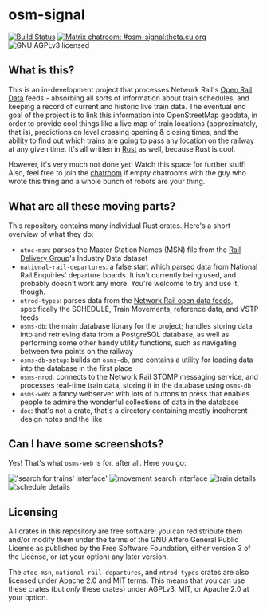 osm-signal
==========

[![Build Status](https://travis-ci.org/eeeeeta/osm-signal.svg?branch=master)](https://travis-ci.org/eeeeeta/osm-signal)
[![Matrix chatroom: #osm-signal:theta.eu.org](https://img.shields.io/badge/matrix%20chat-%23osm--signal%3Atheta.eu.org-blue.svg)](https://matrix.to/#/#osm-signal:theta.eu.org)
![GNU AGPLv3 licensed](https://www.gnu.org/graphics/agplv3-155x51.png)

## What is this?

This is an in-development project that processes Network Rail's [Open Rail Data](https://wiki.openraildata.com/index.php/Main_Page)
feeds - absorbing all sorts of information about train schedules, and keeping a record of current and historic live train data.
The eventual end goal of the project is to link this information into OpenStreetMap geodata, in order to provide cool things like
a live map of train locations (approximately, that is), predictions on level crossing opening & closing times, and the ability
to find out which trains are going to pass any location on the railway at any given time. It's all written in
[Rust](https://www.rust-lang.org/en-US/) as well, because Rust is cool.

However, it's very much not done yet! Watch this space for further stuff! Also, feel free to join the [chatroom](https://matrix.to/#/#osm-signal:theta.eu.org)
if empty chatrooms with the guy who wrote this thing and a whole bunch of robots are your thing.

## What are all these moving parts?

This repository contains many individual Rust crates. Here's a short overview of what they do:

- `atoc-msn`: parses the Master Station Names (MSN) file from the [Rail Delivery Group](http://data.atoc.org)'s Industry Data dataset
- `national-rail-departures`: a false start which parsed data from National Rail Enquiries' departure boards. It isn't currently
  being used, and probably doesn't work any more. You're welcome to try and use it, though.
- `ntrod-types`: parses data from the [Network Rail open data feeds](https://wiki.openraildata.com/index.php/About_the_Network_Rail_feeds),
  specifically the SCHEDULE, Train Movements, reference data, and VSTP feeds
- `osms-db`: the main database library for the project; handles storing data into and retrieving data from a PostgreSQL database, as
  well as performing some other handy utility functions, such as navigating between two points on the railway
- `osms-db-setup`: builds on `osms-db`, and contains a utility for loading data into the database in the first place
- `osms-nrod`: connects to the Network Rail STOMP messaging service, and processes real-time train data, storing it in the database
  using `osms-db`
- `osms-web`: a fancy webserver with lots of buttons to press that enables people to admire the wonderful collections of data in the
  database
- `doc`: that's not a crate, that's a directory containing mostly incoherent design notes and the like

## Can I have some screenshots?

Yes! That's what `osms-web` is for, after all. Here you go:

!['search for trains' interface'](https://i.imgur.com/TKPlSq9.png)
![movement search interface](https://i.imgur.com/2c92BfZ.png)
![train details](https://i.imgur.com/gOe4wjF.png)
![schedule details](https://i.imgur.com/uf4uPmE.png)

## Licensing

All crates in this repository are free software: you can redistribute them and/or modify
them under the terms of the GNU Affero General Public License as published by
the Free Software Foundation, either version 3 of the License, or
(at your option) any later version.

The `atoc-msn`, `national-rail-departures`, and `ntrod-types` crates are also
licensed under Apache 2.0 and MIT terms. This means that you can
use these crates (but *only* these crates) under AGPLv3, MIT, or Apache 2.0
at your option.
